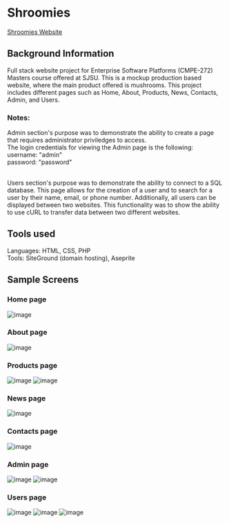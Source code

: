 # Shroomies 
[Shroomies Website](https://mitkojellyfisher.com/)

## Background Information
Full stack website project for Enterprise Software Platforms (CMPE-272) Masters course offered at SJSU. This is a mockup production based website, where the main product offered is mushrooms. This project includes different pages such as Home, About, Products, News, Contacts, Admin, and Users.
<br>
### Notes:
Admin section's purpose was to demonstrate the ability to create a page that requires administrator priviledges to access. 
<br>
The login credentials for viewing the Admin page is the following: 
<br>
username: "admin" 
<br>
password: "password"

<br>
Users section's purpose was to demonstrate the ability to connect to a SQL database. This page allows for the creation of a user and to search for a user by their name, email, or phone number. Additionally, all users can be displayed between two websites. This functionality was to show the ability to use cURL to transfer data between two different websites.

## Tools used
Languages: HTML, CSS, PHP
<br>
Tools: SiteGround (domain hosting), Aseprite

## Sample Screens

### Home page
![image](https://github.com/Jellyfish25/Shroomies/assets/73325837/b3beee88-ce1a-4da8-a780-1d6207187d61)

### About page
![image](https://github.com/Jellyfish25/Shroomies/assets/73325837/8e5b7f00-effb-47dd-b51e-fafdcdae5a22)

### Products page
![image](https://github.com/Jellyfish25/Shroomies/assets/73325837/86b2af44-6b8f-4800-9bad-70191d92c1f7)
![image](https://github.com/Jellyfish25/Shroomies/assets/73325837/20c3c384-2efb-43a1-97a4-7bc202dc8b9a)

### News page
![image](https://github.com/Jellyfish25/Shroomies/assets/73325837/c5759d89-b855-467a-bb62-81402f9a9466)

### Contacts page
![image](https://github.com/Jellyfish25/Shroomies/assets/73325837/bb2c6cbf-74b5-4f94-98ea-34530d668ec5)

### Admin page
![image](https://github.com/Jellyfish25/Shroomies/assets/73325837/3ca038fd-8be8-4ed1-86f1-40a2afb3a1ef)
![image](https://github.com/Jellyfish25/Shroomies/assets/73325837/469c5af8-84ca-4fd6-961f-5dc0f2d6b74a)

### Users page
![image](https://github.com/Jellyfish25/Shroomies/assets/73325837/f9e76147-7e28-4449-8e44-433a2f7e28d7)
![image](https://github.com/Jellyfish25/Shroomies/assets/73325837/521f36f3-c379-4def-b1e1-6e84368d01ca)
![image](https://github.com/Jellyfish25/Shroomies/assets/73325837/2a94feb0-8b84-4022-9855-87915aad9743)
